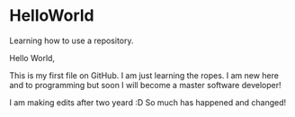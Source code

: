 # HelloWorld
Learning how to use a repository.

Hello World, 

This is my first file on GitHub. I am just learning the ropes. I am new here and to programming but soon I will become a master software developer!

I am making edits after two yeard :D So much has happened and changed!
